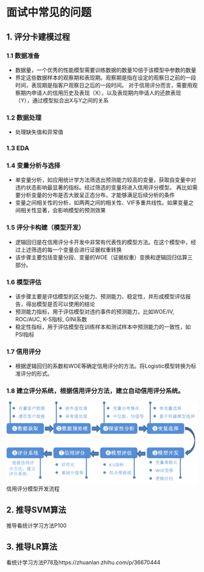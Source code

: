 # 面试中常见的问题

## 1. 评分卡建模过程

### 1.1 数据准备

 - 数据量，一个优秀的性能模型需要训练数据的数量10倍于该模型中参数的数量
 - 界定这些数据样本的观察期和表现期。观察期是指在设定的观察日之前的一段时间，表现期是指客户观察日之后的一段时间。
 对于信用评分而言，需要用观察期内申请人的信用历史及表现（X），以及表现期内申请人的还款表现（Y），通过模型拟合出X与Y之间的关系
 
### 1.2 数据处理

 - 处理缺失值和异常值

### 1.3 EDA

### 1.4 变量分析与选择

 - 单变量分析，如应用统计学方法筛选出预测能力较高的变量，获取自变量中对违约状态影响最显著的指标。经过筛选的变量将进入信用评分模型。
 再比如需要分析变量的分布是否大致呈正态分布，才能够满足后续分析的条件
 - 变量之间相关性的分析，如两两之间的相关性、VIF多重共线性。如果变量之间相关性显著，会影响模型的预测效果
 
### 1.5 评分卡构建（模型开发）

 - 逻辑回归是在信用评分卡开发中非常有代表性的模型方法。在这个模型中，经过上述筛选的每一个变量会进行证据权重转换<br>
 - 该步骤主要包括变量分段、变量的WOE（证据权重）变换和逻辑回归估算三部分。

### 1.6 模型评估

 - 该步骤主要是评估模型的区分能力、预测能力、稳定性，并形成模型评估报告，得出模型是否可以使用的结论<br>
 - 预测能力指标，用于评估模型对违约事件的预测能力，比如WOE/IV, ROC/AUC, K-S指标, GINI系数<br>
 - 稳定性指标，用于评估模型在训练样本和测试样本中预测能力的一致性，如PSI指标

### 1.7 信用评分

 - 根据逻辑回归的系数和WOE等确定信用评分的方法。将Logistic模型转换为标准评分的形式。

### 1.8 建立评分系统，根据信用评分方法，建立自动信用评分系统。

![信用评分模型开发流程](pic/信用评分模型开发流程.png)<br>
信用评分模型开发流程<br>

## 2. 推导SVM算法

推导看统计学习方法P100

## 3. 推导LR算法

看统计学习方法P78及https://zhuanlan.zhihu.com/p/36670444




